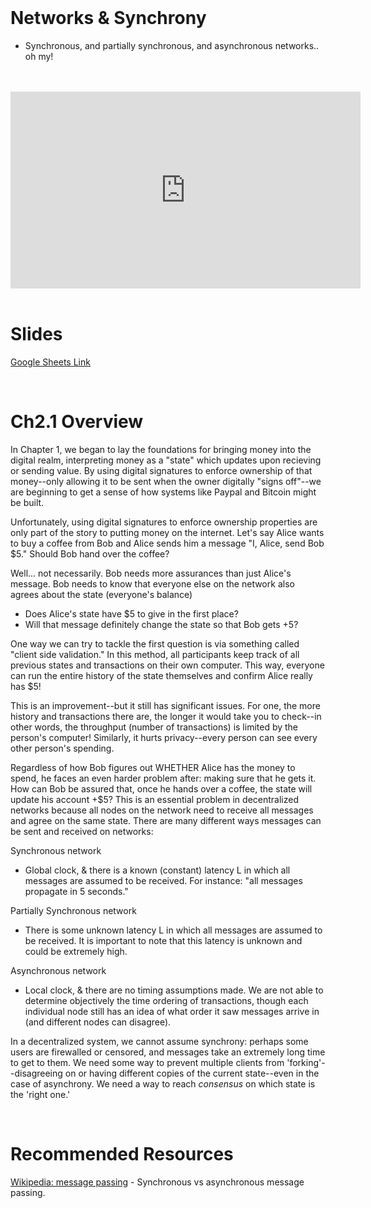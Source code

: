 <br />

# Networks & Synchrony
- Synchronous, and partially synchronous, and asynchronous networks.. oh my!

<br />
<br />
<iframe
	width="560"
	height="315"
	src="https://www.youtube-nocookie.com/embed/DcCe_dnMNJI"
	frameborder="0"
	allow="accelerometer; autoplay; encrypted-media; gyroscope; picture-in-picture"
	allowfullscreen>
</iframe>
<br />
<br />

# Slides

[Google Sheets Link](https://docs.google.com/presentation/d/1pj4Vs7CDJbYaBOTRQgTBVQzLlMmjpizz0Uyn7LqQGJE/edit#slide=id.g4023786b63_0_0)

<br />

# Ch2.1 Overview

In Chapter 1, we began to lay the foundations for bringing money into the digital realm, interpreting money as a "state" which updates upon recieving or sending value. By using digital signatures to enforce ownership of that money--only allowing it to be sent when the owner digitally "signs off"--we are beginning to get a sense of how systems like Paypal and Bitcoin might be built.

Unfortunately, using digital signatures to enforce ownership properties are only part of the story to putting money on the internet. Let's say Alice wants to buy a coffee from Bob and Alice sends him a message "I, Alice, send Bob $5." Should Bob hand over the coffee?

Well... not necessarily. Bob needs more assurances than just Alice's message. Bob needs to know that everyone else on the network also agrees about the state (everyone's balance)
- Does Alice's state have $5 to give in the first place?
- Will that message definitely change the state so that Bob gets +5?

One way we can try to tackle the first question is via something called "client side validation." In this method, all participants keep track of all previous states and transactions on their own computer. This way, everyone can run the entire history of the state themselves and confirm Alice really has $5!

This is an improvement--but it still has significant issues. For one, the more history and transactions there are, the longer it would take you to check--in other words, the throughput (number of transactions) is limited by the person's computer!  Similarly, it hurts privacy--every person can see every other person's spending.

Regardless of how Bob figures out WHETHER Alice has the money to spend, he faces an even harder problem after: making sure that he gets it. How can Bob be assured that, once he hands over a coffee, the state will update his account +$5? This is an essential problem in decentralized networks because all nodes on the network need to receive all messages and agree on the same state. There are many different ways messages can be sent and received on networks:

Synchronous network
- Global clock, & there is a known (constant) latency L in which all messages are assumed to be received. For instance: "all messages propagate in 5 seconds."

Partially Synchronous network
- There is some unknown latency L in which all messages are assumed to be received. It is important to note that this latency is unknown and could be extremely high.

Asynchronous network
- Local clock, & there are no timing assumptions made. We are not able to determine objectively the time ordering of transactions, though each individual node still has an idea of what order it saw messages arrive in (and different nodes can disagree).

In a decentralized system, we cannot assume synchrony: perhaps some users are firewalled or censored, and messages take an extremely long time to get to them. We need some way to prevent multiple clients from 'forking'--disagreeing on or having different copies of the current state--even in the case of asynchrony. We need a way to reach *consensus* on which state is the 'right one.'

<br />

# Recommended Resources

[Wikipedia: message passing](https://en.wikipedia.org/wiki/Message_passing#Synchronous_versus_asynchronous_message_passing) - Synchronous vs asynchronous message passing.

<br />
